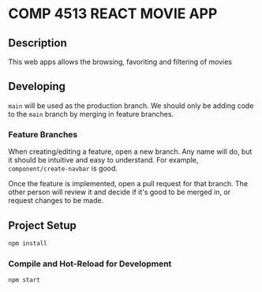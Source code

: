 # COMP 4513 REACT MOVIE APP


## **Description**
This web apps allows the browsing, favoriting and filtering of movies

## **Developing**
`main` will be used as the production branch. We should only be adding code to the `main` branch by merging in feature branches.

### Feature Branches
When creating/editing a feature, open a new branch. Any name will do, but it should be intuitive and easy to understand. For example, `component/create-navbar` is good.

Once the feature is implemented, open a pull request for that branch. The other person will review it and decide if it's good to be merged in, or request changes to be made.

## Project Setup

```sh
npm install
```

### Compile and Hot-Reload for Development

```sh
npm start
```
